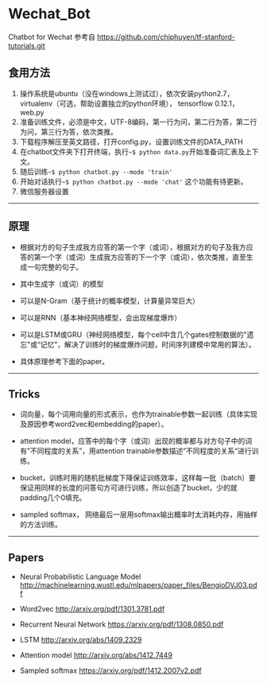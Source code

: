 # Wechat_Bot
Chatbot for Wechat 参考自 https://github.com/chiphuyen/tf-stanford-tutorials.git

## 食用方法
1.  操作系统是ubuntu（没在windows上测试过），依次安装python2.7，virtualenv（可选，帮助设置独立的python环境）， tensorflow 0.12.1，web.py 
2.  准备训练文件，必须是中文，UTF-8编码，第一行为问，第二行为答，第二行为问，第三行为答，依次类推。
3.  下载程序解压至英文路径，打开config.py，设置训练文件的DATA_PATH
4.  在chatbot文件夹下打开终端，执行``` ~$ python data.py ```开始准备词汇表及上下文。
5.  随后训练``` ~$ python chatbot.py --mode 'train' ```
6.  开始对话执行``` ~$ python chatbot.py --mode 'chat' ``` 这个功能有待更新。
7.  微信服务器设置
---
## 原理
* 根据对方的句子生成我方应答的第一个字（或词），根据对方的句子及我方应答的第一个字（或词）生成我方应答的下一个字（或词），依次类推，直至生成一句完整的句子。

* 其中生成字（或词）的模型
* 可以是N-Gram（基于统计的概率模型，计算量异常巨大）
* 可以是RNN（基本神经网络模型，会出现梯度爆炸）
* 可以是LSTM或GRU（神经网络模型，每个cell中含几个gates控制数据的"遗忘"或“记忆”，解决了训练时的梯度爆炸问题，时间序列建模中常用的算法）。
* 具体原理参考下面的paper。
---
## Tricks

* 词向量，每个词用向量的形式表示，也作为trainable参数一起训练（具体实现及原因参考word2vec和embedding的paper）。

* attention model，应答中的每个字（或词）出现的概率都与对方句子中的词有”不同程度的关系”，用attention trainable参数描述”不同程度的关系“进行训练。

* bucket，训练时用的随机批梯度下降保证训练效率，这样每一批（batch）要保证用同样的长度的问答句方可进行训练，所以创造了bucket，少的就padding几个0填充。

* sampled softmax， 网络最后一层用softmax输出概率时太消耗内存，用抽样的方法训练。
---
## Papers

* Neural Probabilistic Language Model http://machinelearning.wustl.edu/mlpapers/paper_files/BengioDVJ03.pdf

* Word2vec http://arxiv.org/pdf/1301.3781.pdf

* Recurrent Neural Network https://arxiv.org/pdf/1308.0850.pdf

* LSTM http://arxiv.org/abs/1409.2329

* Attention model http://arxiv.org/abs/1412.7449

* Sampled softmax https://arxiv.org/pdf/1412.2007v2.pdf
